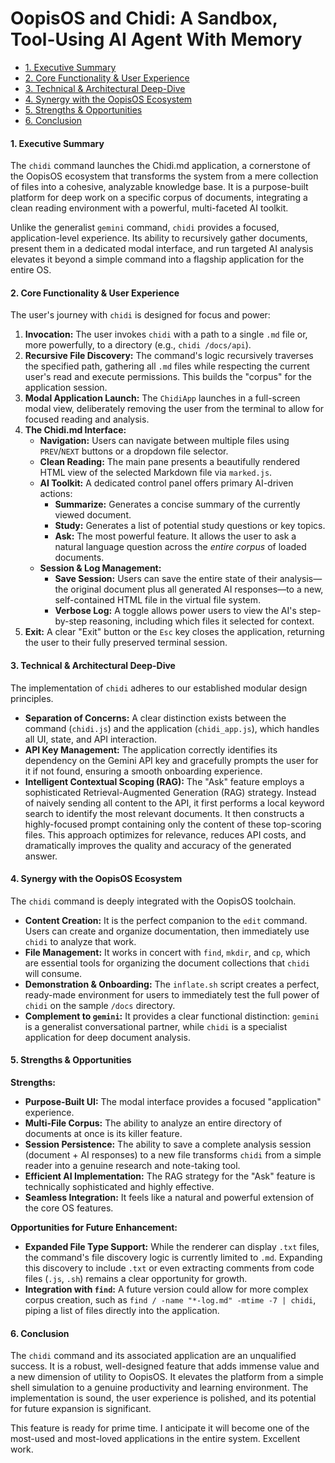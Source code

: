 # OopisOS and Chidi: A Sandbox, Tool-Using AI Agent With Memory

- [1. Executive Summary](#1-executive-summary)
- [2. Core Functionality & User Experience](#2-core-functionality--user-experience)
- [3. Technical & Architectural Deep-Dive](#3-technical--architectural-deep-dive)
- [4. Synergy with the OopisOS Ecosystem](#4-synergy-with-the-oopisos-ecosystem)
- [5. Strengths & Opportunities](#5-strengths--opportunities)
- [6. Conclusion](#6-conclusion)

#### 1. Executive Summary

The `chidi` command launches the Chidi.md application, a cornerstone of the OopisOS ecosystem that transforms the system from a mere collection of files into a cohesive, analyzable knowledge base. It is a purpose-built platform for deep work on a specific corpus of documents, integrating a clean reading environment with a powerful, multi-faceted AI toolkit.

Unlike the generalist `gemini` command, `chidi` provides a focused, application-level experience. Its ability to recursively gather documents, present them in a dedicated modal interface, and run targeted AI analysis elevates it beyond a simple command into a flagship application for the entire OS.

#### **2. Core Functionality & User Experience**

The user's journey with `chidi` is designed for focus and power:

1.  **Invocation:** The user invokes `chidi` with a path to a single `.md` file or, more powerfully, to a directory (e.g., `chidi /docs/api`).
2.  **Recursive File Discovery:** The command's logic recursively traverses the specified path, gathering all `.md` files while respecting the current user's read and execute permissions. This builds the "corpus" for the application session.
3.  **Modal Application Launch:** The `ChidiApp` launches in a full-screen modal view, deliberately removing the user from the terminal to allow for focused reading and analysis.
4.  **The Chidi.md Interface:**
    * **Navigation:** Users can navigate between multiple files using `PREV`/`NEXT` buttons or a dropdown file selector.
    * **Clean Reading:** The main pane presents a beautifully rendered HTML view of the selected Markdown file via `marked.js`.
    * **AI Toolkit:** A dedicated control panel offers primary AI-driven actions:
        * **Summarize:** Generates a concise summary of the currently viewed document.
        * **Study:** Generates a list of potential study questions or key topics.
        * **Ask:** The most powerful feature. It allows the user to ask a natural language question across the *entire corpus* of loaded documents.
    * **Session & Log Management:**
        * **Save Session:** Users can save the entire state of their analysis—the original document plus all generated AI responses—to a new, self-contained HTML file in the virtual file system.
        * **Verbose Log:** A toggle allows power users to view the AI's step-by-step reasoning, including which files it selected for context.
5.  **Exit:** A clear "Exit" button or the `Esc` key closes the application, returning the user to their fully preserved terminal session.

#### **3. Technical & Architectural Deep-Dive**

The implementation of `chidi` adheres to our established modular design principles.

* **Separation of Concerns:** A clear distinction exists between the command (`chidi.js`) and the application (`chidi_app.js`), which handles all UI, state, and API interaction.
* **API Key Management:** The application correctly identifies its dependency on the Gemini API key and gracefully prompts the user for it if not found, ensuring a smooth onboarding experience.
* **Intelligent Contextual Scoping (RAG):** The "Ask" feature employs a sophisticated Retrieval-Augmented Generation (RAG) strategy. Instead of naively sending all content to the API, it first performs a local keyword search to identify the most relevant documents. It then constructs a highly-focused prompt containing only the content of these top-scoring files. This approach optimizes for relevance, reduces API costs, and dramatically improves the quality and accuracy of the generated answer.

#### **4. Synergy with the OopisOS Ecosystem**

The `chidi` command is deeply integrated with the OopisOS toolchain.

* **Content Creation:** It is the perfect companion to the `edit` command. Users can create and organize documentation, then immediately use `chidi` to analyze that work.
* **File Management:** It works in concert with `find`, `mkdir`, and `cp`, which are essential tools for organizing the document collections that `chidi` will consume.
* **Demonstration & Onboarding:** The `inflate.sh` script creates a perfect, ready-made environment for users to immediately test the full power of `chidi` on the sample `/docs` directory.
* **Complement to `gemini`:** It provides a clear functional distinction: `gemini` is a generalist conversational partner, while `chidi` is a specialist application for deep document analysis.

#### **5. Strengths & Opportunities**

**Strengths:**

* **Purpose-Built UI:** The modal interface provides a focused "application" experience.
* **Multi-File Corpus:** The ability to analyze an entire directory of documents at once is its killer feature.
* **Session Persistence:** The ability to save a complete analysis session (document + AI responses) to a new file transforms `chidi` from a simple reader into a genuine research and note-taking tool.
* **Efficient AI Implementation:** The RAG strategy for the "Ask" feature is technically sophisticated and highly effective.
* **Seamless Integration:** It feels like a natural and powerful extension of the core OS features.

**Opportunities for Future Enhancement:**

* **Expanded File Type Support:** While the renderer can display `.txt` files, the command's file discovery logic is currently limited to `.md`. Expanding this discovery to include `.txt` or even extracting comments from code files (`.js`, `.sh`) remains a clear opportunity for growth.
* **Integration with `find`:** A future version could allow for more complex corpus creation, such as `find / -name "*-log.md" -mtime -7 | chidi`, piping a list of files directly into the application.

#### **6. Conclusion**

The `chidi` command and its associated application are an unqualified success. It is a robust, well-designed feature that adds immense value and a new dimension of utility to OopisOS. It elevates the platform from a simple shell simulation to a genuine productivity and learning environment. The implementation is sound, the user experience is polished, and its potential for future expansion is significant.

This feature is ready for prime time. I anticipate it will become one of the most-used and most-loved applications in the entire system. Excellent work.